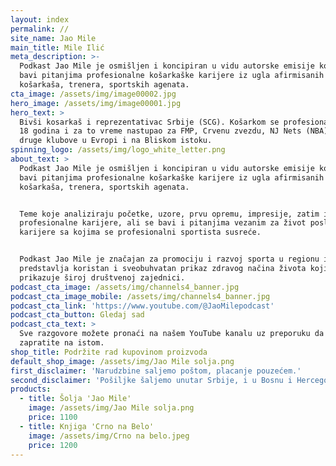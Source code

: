 ```yaml
---
layout: index
permalink: //
site_name: Jao Mile
main_title: Mile Ilić
meta_description: >-
  Podkast Jao Mile je osmišljen i koncipiran u vidu autorske emisije koja se
  bavi pitanjima profesionalne košarkaške karijere iz ugla afirmisanih
  košarkaša, trenera, sportskih agenata.
cta_image: /assets/img/image00002.jpg
hero_image: /assets/img/image00001.jpg
hero_text: >
  Bivši kosarkaš i reprezentativac Srbije (SCG). Košarkom se profesionalno bavio
  18 godina i za to vreme nastupao za FMP, Crvenu zvezdu, NJ Nets (NBA) i mnoge
  druge klubove u Evropi i na Bliskom istoku.
spinning_logo: /assets/img/logo_white_letter.png
about_text: >
  Podkast Jao Mile je osmišljen i koncipiran u vidu autorske emisije koja se
  bavi pitanjima profesionalne košarkaške karijere iz ugla afirmisanih
  košarkaša, trenera, sportskih agenata.


  Teme koje analiziraju početke, uzore, prvu opremu, impresije, zatim izazove
  profesionalne karijere, ali se bavi i pitanjima vezanim za život posle
  karijere sa kojima se profesionalni sportista susreće.


  Podkast Jao Mile je značajan za promociju i razvoj sporta u regionu i
  predstavlja koristan i sveobuhvatan prikaz zdravog načina života koji se
  prikazuje široj društvenoj zajednici.
podcast_cta_image: /assets/img/channels4_banner.jpg
podcast_cta_image_mobile: /assets/img/channels4_banner.jpg
podcast_cta_link: 'https://www.youtube.com/@JaoMilepodcast'
podcast_cta_button: Gledaj sad
podcast_cta_text: >
  Sve razgovore možete pronaći na našem YouTube kanalu uz preporuku da nas
  zapratite na istom.
shop_title: Podržite rad kupovinom proizvoda
default_shop_image: /assets/img/Jao Mile solja.png
first_disclaimer: 'Narudzbine saljemo poštom, placanje pouzećem.'
second_disclaimer: 'Pošiljke šaljemo unutar Srbije, i u Bosnu i Hercegovinu.'
products:
  - title: Šolja 'Jao Mile'
    image: /assets/img/Jao Mile solja.png
    price: 1100
  - title: Knjiga 'Crno na Belo'
    image: /assets/img/Crno na belo.jpeg
    price: 1200
---
```













